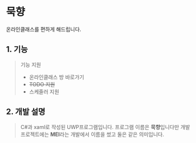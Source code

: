 # 묵향
온라인클래스를 편하게 해드립니다.

## 1. 기능
> 기능 지원
> * 온라인클래스 방 바로가기
> * ~~TODO 지원~~
> * 스케줄러 지원

## 2. 개발 설명
> C#과 xaml로 작성된 UWP프로그램입니다.
> 프로그램 이름은 **묵향**입니다만 개발프로젝트에는 **MEI**라는 개발에서 이름을 썼고 둘은 같은 의미입니다.
